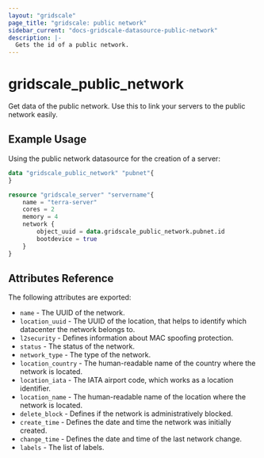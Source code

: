 ```yaml
---
layout: "gridscale"
page_title: "gridscale: public network"
sidebar_current: "docs-gridscale-datasource-public-network"
description: |-
  Gets the id of a public network.
---
```


# gridscale_public_network

Get data of the public network. Use this to link your servers to the public network easily.

## Example Usage

Using the public network datasource for the creation of a server:

```terraform
data "gridscale_public_network" "pubnet"{
}

resource "gridscale_server" "servername"{
	name = "terra-server"
	cores = 2
	memory = 4
	network {
		object_uuid = data.gridscale_public_network.pubnet.id
		bootdevice = true
	}
}
```

## Attributes Reference

The following attributes are exported:

* `name` - The UUID of the network.
* `location_uuid` - The UUID of the location, that helps to identify which datacenter the network belongs to.
* `l2security` - Defines information about MAC spoofing protection.
* `status` - The status of the network.
* `network_type` - The type of the network.
* `location_country` - The human-readable name of the country where the network is located.
* `location_iata` - The IATA airport code, which works as a location identifier.
* `location_name` - The human-readable name of the location where the network is located.
* `delete_block` - Defines if the network is administratively blocked.
* `create_time` - Defines the date and time the network was initially created.
* `change_time` - Defines the date and time of the last network change.
* `labels` - The list of labels.
